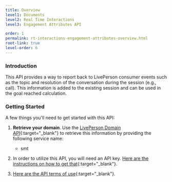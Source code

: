```yaml
---
title: Overview
level1: Documents
level2: Real Time Interactions
level3: Engagement Attributes API

order: 1
permalink: rt-interactions-engagement-attributes-overview.html
root-link: true
level-order: 6
---
```

### Introduction

This API provides a way to report back to LivePerson consumer events such as the topic and resolution of the conversation during the session (e.g., call). This information is added to the existing session and can be used in the goal reached calculation.

### Getting Started

A few things you'll need to get started with this API:

1. **Retrieve your domain**. Use the [LivePerson Domain API](agent-domain-domain-api.html){:target="_blank"} to retrieve this information by providing the following service name:

	* smt

2. In order to utilize this API, you will need an API key. [Here are the instructions on how to get that](guides-gettingstarted.html){:target="_blank"}.

3. [Here are the API terms of use](https://www.liveperson.com/policies/terms-of-use){:target="_blank"}.
